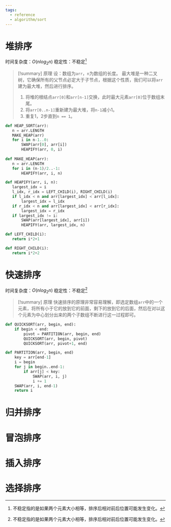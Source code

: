 ```yaml
---
tags:
  - reference
  - algorithm/sort
---
```

# 堆排序

时间复杂度：$O(nlog_{2}n)$
稳定性：不稳定[^1]

> [!summary] 原理
> 设：数组为`arr`，`n`为数组的长度。
> 最大堆是一种二叉树，它确保所有的父节点必定大于子节点，根据这个性质，我们可以将`arr`建为最大堆，然后进行排序。
> 1. 将堆的根结点`arr[0]`和`arr[n-1]`交换，此时最大元素`arr[0]`位于数组末尾。
> 2. 将`arr[0..n-1]`重新建为最大堆，将`n-1`减小1。
> 3. 重复1，2步直到`n == 1`。

 ```python
 def HEAP_SORT(arr):
 	n = arr.LENGTH
 	MAKE_HEAP(arr)
 	for i in n-1..0:
 		SWAP(arr[0], arr[i])
 		HEAPIFY(arr, 0, i)
 		
 def MAKE_HEAP(arr):
	n = arr.LENGTH
	for i in (n-1)/2..-1:
		HEAPIFY(arr, i, n)
 
 def HEAPIFY(arr, i, n):
 	largest_idx = i
 	l_idx, r_idx = LEFT_CHILD(i), RIGHT_CHILD(i)
 	if l_idx < n and arr[largest_idx] < arr[l_idx]:
 		largest_idx = l_idx
 	if r_idx < n and arr[largest_idx] < arr[r_idx]:
 		largest_idx = r_idx
 	if largest_idx != i:
 		SWAP(arr[largest_idx], arr[i])
 		HEAPIFY(arr, largest_idx, n)
 
 def LEFT_CHILD(i):
 	return i*2+1
 
 def RIGHT_CHILD(i):
 	return i*2+2
 ```

# 快速排序

时间复杂度：$O(nlog_{2}n)$
稳定性：不稳定[^1]

> [!summary] 原理
> 快速排序的原理非常容易理解，即选定数组`arr`中的一个元素，将所有小于它的放到它的前面，剩下的放到它的后面，然后在对以这个元素为中心划分出来的两个子数组不断进行这一过程即可。

```python
def QUICKSORT(arr, begin, end):
	if begin < end:
		pivot = PARTITION(arr, begin, end)
		QUICKSORT(arr, begin, pivot)
		QUICKSORT(arr, pivot+1, end)

def PARTITION(arr, begin, end)
	key = arr[end-1]
	i = begin
	for j in begin..end-1:
		if arr[j] < key:
			SWAP(arr, i, j)
			i += 1
	SWAP(arr, i, end-1)
	return i
```
# 归并排序

# 冒泡排序

# 插入排序

# 选择排序

[^1]: 不稳定指的是如果两个元素大小相等，排序后相对前后位置可能发生变化。